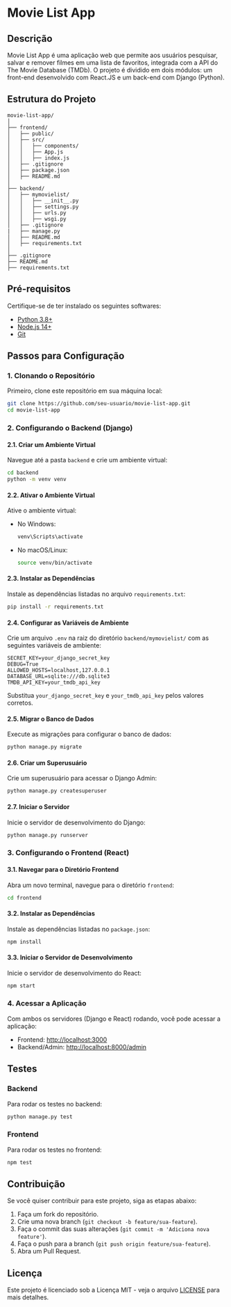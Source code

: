 
# Movie List App

## Descrição

Movie List App é uma aplicação web que permite aos usuários pesquisar, salvar e remover filmes em uma lista de favoritos, integrada com a API do The Movie Database (TMDb). O projeto é dividido em dois módulos: um front-end desenvolvido com React.JS e um back-end com Django (Python).

## Estrutura do Projeto

```plaintext
movie-list-app/
│
├── frontend/
│   ├── public/
│   ├── src/
│   │   ├── components/
│   │   ├── App.js
│   │   ├── index.js
│   ├── .gitignore
│   ├── package.json
│   ├── README.md
│
├── backend/
│   ├── mymovielist/
│   │   ├── __init__.py
│   │   ├── settings.py
│   │   ├── urls.py
│   │   ├── wsgi.py
│   ├── .gitignore
|   ├── manage.py
│   ├── README.md
│   ├── requirements.txt
│
├── .gitignore
├── README.md
├── requirements.txt
```

## Pré-requisitos

Certifique-se de ter instalado os seguintes softwares:

- [Python 3.8+](https://www.python.org/downloads/)
- [Node.js 14+](https://nodejs.org/en/download/)
- [Git](https://git-scm.com/downloads)

## Passos para Configuração

### 1. Clonando o Repositório

Primeiro, clone este repositório em sua máquina local:

```bash
git clone https://github.com/seu-usuario/movie-list-app.git
cd movie-list-app
```

### 2. Configurando o Backend (Django)

#### 2.1. Criar um Ambiente Virtual

Navegue até a pasta `backend` e crie um ambiente virtual:

```bash
cd backend
python -m venv venv
```

#### 2.2. Ativar o Ambiente Virtual

Ative o ambiente virtual:

- No Windows:

  ```bash
  venv\Scripts\activate
  ```

- No macOS/Linux:

  ```bash
  source venv/bin/activate
  ```

#### 2.3. Instalar as Dependências

Instale as dependências listadas no arquivo `requirements.txt`:

```bash
pip install -r requirements.txt
```

#### 2.4. Configurar as Variáveis de Ambiente

Crie um arquivo `.env` na raiz do diretório `backend/mymovielist/` com as seguintes variáveis de ambiente:

```plaintext
SECRET_KEY=your_django_secret_key
DEBUG=True
ALLOWED_HOSTS=localhost,127.0.0.1
DATABASE_URL=sqlite:///db.sqlite3
TMDB_API_KEY=your_tmdb_api_key
```

Substitua `your_django_secret_key` e `your_tmdb_api_key` pelos valores corretos.

#### 2.5. Migrar o Banco de Dados

Execute as migrações para configurar o banco de dados:

```bash
python manage.py migrate
```

#### 2.6. Criar um Superusuário

Crie um superusuário para acessar o Django Admin:

```bash
python manage.py createsuperuser
```

#### 2.7. Iniciar o Servidor

Inicie o servidor de desenvolvimento do Django:

```bash
python manage.py runserver
```

### 3. Configurando o Frontend (React)

#### 3.1. Navegar para o Diretório Frontend

Abra um novo terminal, navegue para o diretório `frontend`:

```bash
cd frontend
```

#### 3.2. Instalar as Dependências

Instale as dependências listadas no `package.json`:

```bash
npm install
```

#### 3.3. Iniciar o Servidor de Desenvolvimento

Inicie o servidor de desenvolvimento do React:

```bash
npm start
```

### 4. Acessar a Aplicação

Com ambos os servidores (Django e React) rodando, você pode acessar a aplicação:

- Frontend: [http://localhost:3000](http://localhost:3000)
- Backend/Admin: [http://localhost:8000/admin](http://localhost:8000/admin)

## Testes

### Backend

Para rodar os testes no backend:

```bash
python manage.py test
```

### Frontend

Para rodar os testes no frontend:

```bash
npm test
```

## Contribuição

Se você quiser contribuir para este projeto, siga as etapas abaixo:

1. Faça um fork do repositório.
2. Crie uma nova branch (`git checkout -b feature/sua-feature`).
3. Faça o commit das suas alterações (`git commit -m 'Adiciona nova feature'`).
4. Faça o push para a branch (`git push origin feature/sua-feature`).
5. Abra um Pull Request.

## Licença

Este projeto é licenciado sob a Licença MIT - veja o arquivo [LICENSE](LICENSE) para mais detalhes.
